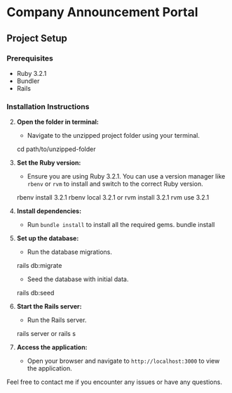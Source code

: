 # Company Announcement Portal

## Project Setup

### Prerequisites

- Ruby 3.2.1
- Bundler
- Rails

### Installation Instructions


2. **Open the folder in terminal:**
   - Navigate to the unzipped project folder using your terminal.

    cd path/to/unzipped-folder

3. **Set the Ruby version:**
   - Ensure you are using Ruby 3.2.1. You can use a version manager like `rbenv` or `rvm` to install and switch to the correct Ruby version.

    rbenv install 3.2.1
    rbenv local 3.2.1
    or
    rvm install 3.2.1
    rvm use 3.2.1

4. **Install dependencies:**
   - Run `bundle install` to install all the required gems.
    bundle install

5. **Set up the database:**
   - Run the database migrations.

   
    rails db:migrate

   - Seed the database with initial data.


    rails db:seed

6. **Start the Rails server:**
   - Run the Rails server.


    rails server or rails s 

7. **Access the application:**
   - Open your browser and navigate to `http://localhost:3000` to view the application.


Feel free to contact me if you encounter any issues or have any questions.
